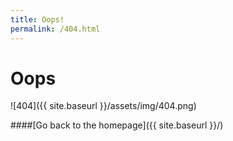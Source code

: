 ```yaml
---
title: Oops!
permalink: /404.html
---
```


# Oops

![404]({{ site.baseurl }}/assets/img/404.png)

####[Go back to the homepage]({{ site.baseurl }}/)
